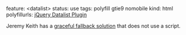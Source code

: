 feature: &lt;datalist>
status: use
tags: polyfill gtie9 nomobile
kind: html
polyfillurls: [jQuery Datalist Plugin](http://miketaylr.com/code/datalist.html)

Jeremy Keith has a [graceful fallback solution](http://adactio.com/journal/4272/) that does not use a script.
